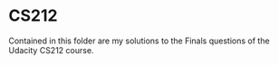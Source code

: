 # CS212

Contained in this folder are my solutions to the Finals 
questions of the  Udacity CS212 course.